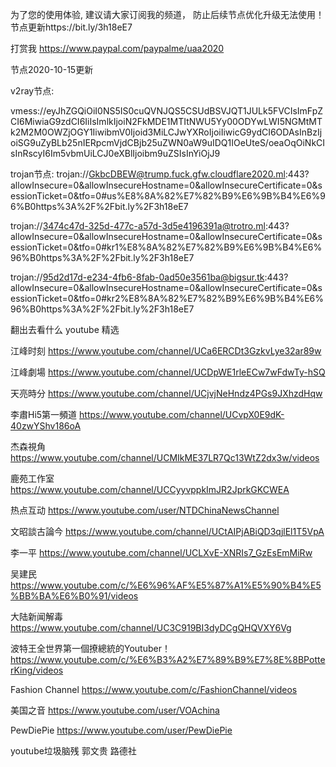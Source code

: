 为了您的使用体验, 建议请大家订阅我的频道， 防止后续节点优化升级无法使用！节点更新https://bit.ly/3h18eE7


打赏我 https://www.paypal.com/paypalme/uaa2020

节点2020-10-15更新




v2ray节点:

vmess://eyJhZGQiOiI0NS5IS0cuQVNJQS5CSUdBSVJQT1JULk5FVCIsImFpZCI6MiwiaG9zdCI6IiIsImlkIjoiN2FkMDE1MTItNWU5Yy00ODYwLWI5NGMtMTk2M2M0OWZjOGY1IiwibmV0Ijoid3MiLCJwYXRoIjoiIiwicG9ydCI6ODAsInBzIjoiSG9uZyBLb25nIERpcmVjdCBjb25uZWN0aW9uIDQ1IOeUteS/oeaOqOiNkCIsInRscyI6Im5vbmUiLCJ0eXBlIjoibm9uZSIsInYiOjJ9





trojan节点:
trojan://GkbcDBEW@trump.fuck.gfw.cloudflare2020.ml:443?allowInsecure=0&allowInsecureHostname=0&allowInsecureCertificate=0&sessionTicket=0&tfo=0#us%E8%8A%82%E7%82%B9%E6%9B%B4%E6%96%B0https%3A%2F%2Fbit.ly%2F3h18eE7


trojan://3474c47d-325d-477c-a57d-3d5e4196391a@trotro.ml:443?allowInsecure=0&allowInsecureHostname=0&allowInsecureCertificate=0&sessionTicket=0&tfo=0#kr1%E8%8A%82%E7%82%B9%E6%9B%B4%E6%96%B0https%3A%2F%2Fbit.ly%2F3h18eE7


trojan://95d2d17d-e234-4fb6-8fab-0ad50e3561ba@bigsur.tk:443?allowInsecure=0&allowInsecureHostname=0&allowInsecureCertificate=0&sessionTicket=0&tfo=0#kr2%E8%8A%82%E7%82%B9%E6%9B%B4%E6%96%B0https%3A%2F%2Fbit.ly%2F3h18eE7


翻出去看什么
youtube 精选

江峰时刻                 https://www.youtube.com/channel/UCa6ERCDt3GzkvLye32ar89w

江峰劇場                 https://www.youtube.com/channel/UCDpWE1rleECw7wFdwTy-hSQ

天亮時分                 https://www.youtube.com/channel/UCjvjNeHndz4PGs9JXhzdHqw

李肅Hi5第一頻道           https://www.youtube.com/channel/UCvpX0E9dK-40zwYShv186oA

杰森視角                  https://www.youtube.com/channel/UCMIkME37LR7Qc13WtZ2dx3w/videos           

鹿苑工作室                https://www.youtube.com/channel/UCCyyvppkImJR2JprkGKCWEA

热点互动                  https://www.youtube.com/user/NTDChinaNewsChannel

文昭談古論今              https://www.youtube.com/channel/UCtAIPjABiQD3qjlEl1T5VpA

李一平                    https://www.youtube.com/channel/UCLXvE-XNRIs7_GzEsEmMiRw

吴建民                     https://www.youtube.com/c/%E6%96%AF%E5%87%A1%E5%90%B4%E5%BB%BA%E6%B0%91/videos

大陆新闻解毒                https://www.youtube.com/channel/UC3C919BI3dyDCgQHQVXY6Vg

波特王全世界第一個撩總統的Youtuber！https://www.youtube.com/c/%E6%B3%A2%E7%89%B9%E7%8E%8BPotterKing/videos

Fashion Channel            https://www.youtube.com/c/FashionChannel/videos

美国之音                   https://www.youtube.com/user/VOAchina  

PewDiePie                  https://www.youtube.com/user/PewDiePie       


youtube垃圾脑残 郭文贵 路德社
